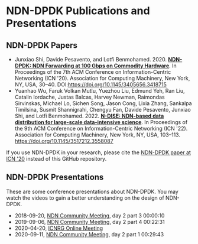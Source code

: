 # NDN-DPDK Publications and Presentations

## NDN-DPDK Papers

* Junxiao Shi, Davide Pesavento, and Lotfi Benmohamed. 2020. [**NDN-DPDK: NDN Forwarding at 100 Gbps on Commodity Hardware**](https://www.nist.gov/publications/ndn-dpdk-ndn-forwarding-100-gbps-commodity-hardware). In Proceedings of the 7th ACM Conference on Information-Centric Networking (ICN '20). Association for Computing Machinery, New York, NY, USA, 30–40. DOI:<https://doi.org/10.1145/3405656.3418715>
* Yuanhao Wu, Faruk Volkan Mutlu, Yuezhou Liu, Edmund Yeh, Ran Liu, Catalin Iordache, Justas Balcas, Harvey Newman, Raimondas Sirvinskas, Michael Lo, Sichen Song, Jason Cong, Lixia Zhang, Sankalpa Timilsina, Susmit Shannigrahi, Chengyu Fan, Davide Pesavento, Junxiao Shi, and Lotfi Benmohamed. 2022. [**N-DISE: NDN-based data distribution for large-scale data-intensive science**](https://www.nist.gov/publications/n-dise-ndn-based-data-distribution-large-scale-data-intensive-science). In Proceedings of the 9th ACM Conference on Information-Centric Networking (ICN '22). Association for Computing Machinery, New York, NY, USA, 103–113. <https://doi.org/10.1145/3517212.3558087>

If you use NDN-DPDK in your research, please cite the [NDN-DPDK paper at ICN '20](https://www.nist.gov/publications/ndn-dpdk-ndn-forwarding-100-gbps-commodity-hardware) instead of this GitHub repository.

## NDN-DPDK Presentations

These are some conference presentations about NDN-DPDK.
You may watch the videos to gain a better understanding on the design of NDN-DPDK.

* 2018-09-20, [NDN Community Meeting](https://www.nist.gov/news-events/events/2018/09/named-data-networking-community-meeting-2018), day 2 part 3 00:00:10
* 2019-09-06, [NDN Community Meeting](https://www.nist.gov/news-events/events/2019/09/ndn-community-meeting), day 2 part 4 00:22:31
* 2020-04-20, [ICNRG Online Meeting](https://datatracker.ietf.org/meeting/interim-2020-icnrg-02/session/icnrg)
* 2020-09-11, [NDN Community Meeting](https://www.nist.gov/news-events/events/2020/09/ndn-community-meeting), day 2 part 1 00:29:43
